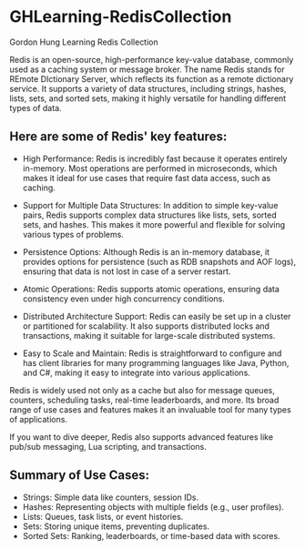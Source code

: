 # GHLearning-RedisCollection
Gordon Hung Learning Redis Collection

Redis is an open-source, high-performance key-value database, commonly used as a caching system or message broker. The name Redis stands for REmote DIctionary Server, which reflects its function as a remote dictionary service. It supports a variety of data structures, including strings, hashes, lists, sets, and sorted sets, making it highly versatile for handling different types of data.

## Here are some of Redis' key features:

- High Performance: Redis is incredibly fast because it operates entirely in-memory. Most operations are performed in microseconds, which makes it ideal for use cases that require fast data access, such as caching.

- Support for Multiple Data Structures: In addition to simple key-value pairs, Redis supports complex data structures like lists, sets, sorted sets, and hashes. This makes it more powerful and flexible for solving various types of problems.

- Persistence Options: Although Redis is an in-memory database, it provides options for persistence (such as RDB snapshots and AOF logs), ensuring that data is not lost in case of a server restart.

- Atomic Operations: Redis supports atomic operations, ensuring data consistency even under high concurrency conditions.

- Distributed Architecture Support: Redis can easily be set up in a cluster or partitioned for scalability. It also supports distributed locks and transactions, making it suitable for large-scale distributed systems.

- Easy to Scale and Maintain: Redis is straightforward to configure and has client libraries for many programming languages like Java, Python, and C#, making it easy to integrate into various applications.

Redis is widely used not only as a cache but also for message queues, counters, scheduling tasks, real-time leaderboards, and more. Its broad range of use cases and features makes it an invaluable tool for many types of applications.

If you want to dive deeper, Redis also supports advanced features like pub/sub messaging, Lua scripting, and transactions.

## Summary of Use Cases:
- Strings: Simple data like counters, session IDs.
- Hashes: Representing objects with multiple fields (e.g., user profiles).
- Lists: Queues, task lists, or event histories.
- Sets: Storing unique items, preventing duplicates.
- Sorted Sets: Ranking, leaderboards, or time-based data with scores.